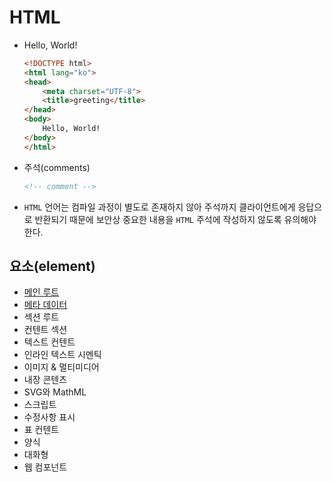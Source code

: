 # HTML

- Hello, World!

  ```html
  <!DOCTYPE html>
  <html lang="ko">
  <head>
      <meta charset="UTF-8">
      <title>greeting</title>
  </head>
  <body>
      Hello, World!
  </body>
  </html>
  ```

- 주석(comments)

  ```html
  <!-- comment -->
  ```

- `HTML` 언어는 컴파일 과정이 별도로 존재하지 않아 주석까지 클라이언트에게 응답으로 반환되기 때문에 보안상 중요한 내용을 `HTML` 주석에 작성하지 않도록 유의해야 한다.

## 요소(element)

- [메인 루트](./html5/element/main_root.md)
- [메타 데이터](./html5/element/metadata.md)
- 섹션 루트
- 컨텐트 섹션
- 텍스트 컨텐트
- 인라인 텍스트 시멘틱
- 이미지 & 멀티미디어
- 내장 콘텐츠
- SVG와 MathML
- 스크립트
- 수정사항 표시
- 표 컨텐트
- 양식
- 대화형
- 웹 컴포넌트

<!-- TODO -->
